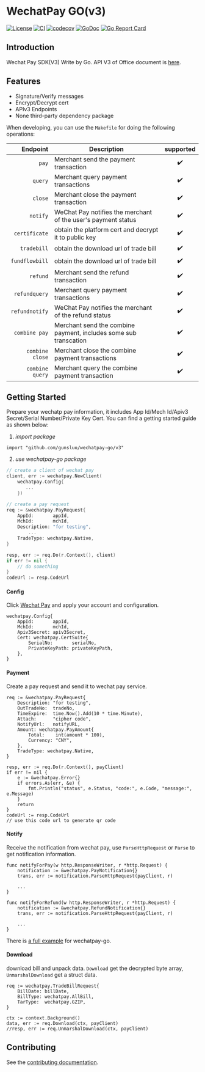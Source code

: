 # WechatPay GO(v3)

[![License](https://img.shields.io/badge/License-Apache%202.0-blue.svg)](https://github.com/gunsluo/wechatpay-go/blob/master/LICENSE)
[![CI](https://github.com/gunsluo/wechatpay-go/workflows/ci/badge.svg)](https://github.com/gunsluo/wechatpay-go/actions?query=branch%3Amaster)
[![codecov](https://codecov.io/gh/gunsluo/wechatpay-go/branch/master/graph/badge.svg?token=VFZKUPNGXN)](https://codecov.io/gh/gunsluo/wechatpay-go)
[![GoDoc](https://pkg.go.dev/badge/github.com/gunsluo/wechatpay-go/v3?utm_source=godoc)](https://pkg.go.dev/github.com/gunsluo/wechatpay-go/v3)
[![Go Report Card](https://goreportcard.com/badge/github.com/gunsluo/wechatpay-go)](https://goreportcard.com/report/github.com/gunsluo/wechatpay-go)

## Introduction

Wechat Pay SDK(V3) Write by Go. API V3 of Office document is [here](https://pay.weixin.qq.com/wiki/doc/apiv3/index.shtml).

## Features
* Signature/Verify messages
* Encrypt/Decrypt cert
* APIv3 Endpoints
* None third-party dependency package

When developing, you can use the `Makefile` for doing the following operations:

| Endpoint           | Description                                                      |        supported       |
| ------------------:| -----------------------------------------------------------------|:----------------------:|
| `pay`              | Merchant send the payment transaction                            |   :heavy_check_mark:   |
| `query`            | Merchant query payment transactions                              |   :heavy_check_mark:   |
| `close`            | Merchant close the payment transaction                           |   :heavy_check_mark:   |
| `notify`           | WeChat Pay notifies the merchant of the user's payment status    |   :heavy_check_mark:   |
| `certificate`      | obtain the platform cert and decrypt it to public key            |   :heavy_check_mark:   |
| `tradebill`        | obtain the download url of trade bill                            |   :heavy_check_mark:   |
| `fundflowbill`     | obtain the download url of trade bill                            |   :heavy_check_mark:   |
| `refund`           | Merchant send the refund transaction                             |   :heavy_check_mark:   |
| `refundquery`      | Merchant query payment transactions                              |   :heavy_check_mark:   |
| `refundnotify`     | WeChat Pay notifies the merchant of the refund status            |   :heavy_check_mark:   |
| `combine pay`      | Merchant send the combine payment, includes some sub transcation |   :heavy_check_mark:   |
| `combine close`    | Merchant close the combine payment transactions                  |   :heavy_check_mark:   |
| `combine query`    | Merchant query the combine payment transaction                   |   :heavy_check_mark:   |


## Getting Started

Prepare your wechatp pay information, it includes App Id/Mech Id/Apiv3 Secret/Serial Number/Private Key Cert. You can find a getting started guide as shown below: 

1. *import package*
```
import "github.com/gunsluo/wechatpay-go/v3"
```

2. *use wechatpay-go package*
```Go
// create a client of wechat pay
client, err := wechatpay.NewClient(
    wechatpay.Config{
       ...
    })

// create a pay request
req := &wechatpay.PayRequest{
    AppId:       appId,
    MchId:       mchId,
    Description: "for testing",
        ...
    TradeType: wechatpay.Native,
}

resp, err := req.Do(r.Context(), client)
if err != nil {
    // do something
}
codeUrl := resp.CodeUrl
```

#### Config

Click [Wechat Pay](https://pay.weixin.qq.com/) and apply your account and configuration.
```
wechatpay.Config{
    AppId:       appId,
    MchId:       mchId,
    Apiv3Secret: apiv3Secret,
    Cert: wechatpay.CertSuite{
        SerialNo:       serialNo,
        PrivateKeyPath: privateKeyPath,
    },
}
```

#### Payment

Create a pay request and send it to wechat pay service.
```
req := &wechatpay.PayRequest{
    Description: "for testing",
    OutTradeNo:  tradeNo,
    TimeExpire:  time.Now().Add(10 * time.Minute),
    Attach:      "cipher code",
    NotifyUrl:   notifyURL,
    Amount: wechatpay.PayAmount{
        Total:    int(amount * 100),
        Currency: "CNY",
    },
    TradeType: wechatpay.Native,
}

resp, err := req.Do(r.Context(), payClient)
if err != nil {
    e := &wechatpay.Error{}
    if errors.As(err, &e) {
        fmt.Println("status", e.Status, "code:", e.Code, "message:", e.Message)
    }
    return
}
codeUrl := resp.CodeUrl
// use this code url to generate qr code
```

#### Notify

Receive the notification from wechat pay, use `ParseHttpRequest` or `Parse` to get notification information.
```
func notifyForPay(w http.ResponseWriter, r *http.Request) {
    notification := &wechatpay.PayNotification{}
    trans, err := notification.ParseHttpRequest(payClient, r)

    ...
}

func notifyForRefund(w http.ResponseWriter, r *http.Request) {
    notification := &wechatpay.RefundNotification{}
    trans, err := notification.ParseHttpRequest(payClient, r)

    ...
}
```

There is [a full example](https://github.com/gunsluo/wechatpay-example) for wechatpay-go.

#### Download

download bill and unpack data. `Download` get the decrypted byte array, `UnmarshalDownload` get a struct data.
```
req := wechatpay.TradeBillRequest{
    BillDate: billDate,
    BillType: wechatpay.AllBill,
    TarType:  wechatpay.GZIP,
}

ctx := context.Background()
data, err := req.Download(ctx, payClient)
//resp, err := req.UnmarshalDownload(ctx, payClient)
```


## Contributing

See the [contributing documentation](CONTRIBUTING.md).

